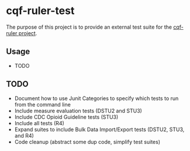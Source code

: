 # cqf-ruler-test

The purpose of this project is to provide an external test suite for the [cqf-ruler project](https://github.com/DBCG/cqf-ruler). 

## Usage

 - TODO
 
## TODO

 - Document how to use Junit Categories to specify which tests to run from the command line
 - Include measure evaluation tests (DSTU2 and STU3)
 - Include CDC Opioid Guideline tests (STU3)
 - Include all tests (R4)
 - Expand suites to include Bulk Data Import/Export tests (DSTU2, STU3, and R4)
 - Code cleanup (abstract some dup code, simplify test suites)

